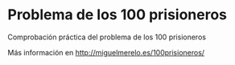 # Problema de los 100 prisioneros
Comprobación práctica del problema de los 100 prisioneros

Más información en http://miguelmerelo.es/100prisioneros/

